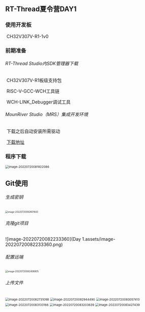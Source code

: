 ## RT-Thread夏令营DAY1

### 使用开发板

​	CH32V307V-R1-1v0

### 前期准备

###### 	RT-Thread Studio内SDK管理器下载

​		CH32V307V-R1板级支持包

​		RISC-V-GCC-WCH工具链

​		WCH-LINK_Debugger调试工具

###### 	MounRiver Studio（MRS）集成开发环境

​		下载之后自动安装所需驱动

​		[下载地址](http://www.mounriver.com/download)

### 程序下载

<img src="Day 1.assets/image-20220720081922086.png" alt="image-20220720081922086" style="zoom: 67%;" />

## Git使用

###### 生成密钥

<img src="Day 1.assets/image-20220720082601643.png" alt="image-20220720082601643" style="zoom:50%;" />

###### 克隆git项目

![image-20220720082233360](Day 1.assets/image-20220720082233360.png)

###### 配置远端

<img src="Day 1.assets/image-20220720082406805.png" alt="image-20220720082406805" style="zoom:50%;" />

###### 上传文件

<img src="Day 1.assets/image-20220720082731098.png" alt="image-20220720082731098" style="zoom: 67%;" />

<img src="Day 1.assets/image-20220720082944490.png" alt="image-20220720082944490" style="zoom:67%;" />

<img src="Day 1.assets/image-20220720083057413.png" alt="image-20220720083057413" style="zoom:67%;" />

<img src="Day 1.assets/image-20220720083133166.png" alt="image-20220720083133166" style="zoom:67%;" />

<img src="Day 1.assets/image-20220720083203639.png" alt="image-20220720083203639" style="zoom:67%;" />

<img src="Day 1.assets/image-20220720083427439.png" alt="image-20220720083427439" style="zoom:67%;" />

